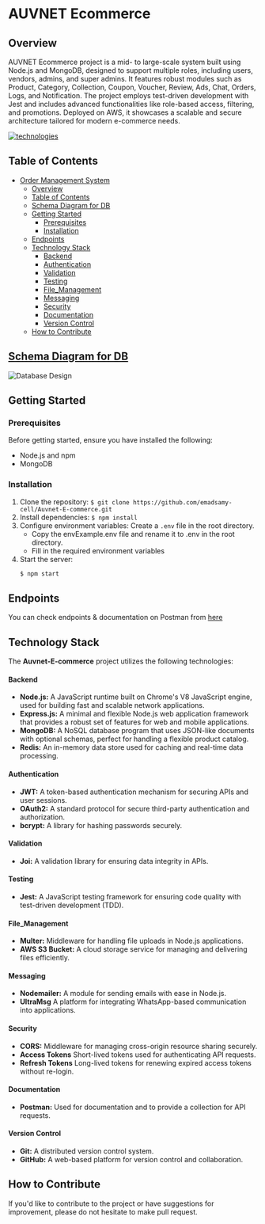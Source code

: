 # AUVNET Ecommerce

## Overview

AUVNET Ecommerce project is a mid- to large-scale system built using Node.js and MongoDB, designed to support multiple roles, including users, vendors, admins, and super admins. It features robust modules such as Product, Category, Collection, Coupon, Voucher, Review, Ads, Chat, Orders, Logs, and Notification. The project employs test-driven development with Jest and includes advanced functionalities like role-based access, filtering, and promotions. Deployed on AWS, it showcases a scalable and secure architecture tailored for modern e-commerce needs.

[![technologies](https://skillicons.dev/icons?i=nodejs,mongodb,git,github,postman,aws)](#backend)

## Table of Contents

- [Order Management System](#AUVNET-Ecommerce)
  - [Overview](#overview)
  - [Table of Contents](#table-of-contents)
  - [Schema Diagram for DB](#ERD-diagram-for-db)
  - [Getting Started](#getting-started)
    - [Prerequisites](#prerequisites)
    - [Installation](#installation)
  - [Endpoints](#endpoints)
  - [Technology Stack](#technology-stack)
      - [Backend](#backend)
      - [Authentication](#Authentication)
      - [Validation](#Validation)
      - [Testing](#Testing)
      - [File_Management](#File_Management)
      - [Messaging](#Messaging)
      - [Security](#Security)
      - [Documentation](#documentation)
      - [Version Control](#version-control)
  - [How to Contribute](#how-to-contribute)

## [Schema Diagram for DB](https://drive.google.com/file/d/1VtA88Jorhjug6dyaPD1nqMWhF8NViY12/view?usp=sharing) 
![Database Design](https://github.com/user-attachments/assets/9b43d4b7-386e-4638-83bc-ddcad54315b4)


## Getting Started

### Prerequisites

Before getting started, ensure you have installed the following:

- Node.js and npm
- MongoDB

### Installation

1. Clone the repository: `$ git clone https://github.com/emadsamy-cell/Auvnet-E-commerce.git`
2. Install dependencies: `$ npm install`
3. Configure environment variables: Create a `.env` file in the root directory.
   - Copy the envExample.env file and rename it to .env in the root directory.
   - Fill in the required environment variables
4. Start the server:
      ```bash
    $ npm start
## Endpoints

You can check endpoints & documentation on Postman from [here](https://documenter.getpostman.com/view/40309622/2sAYJ1jMcB)

## Technology Stack

The **Auvnet-E-commerce** project utilizes the following technologies:

#### Backend

- **Node.js:** A JavaScript runtime built on Chrome's V8 JavaScript engine, used for building fast and scalable network applications.
- **Express.js:** A minimal and flexible Node.js web application framework that provides a robust set of features for web and mobile applications.
- **MongoDB:** A NoSQL database program that uses JSON-like documents with optional schemas, perfect for handling a flexible product catalog.
- **Redis:** An in-memory data store used for caching and real-time data processing.
  
#### Authentication

- **JWT:** A token-based authentication mechanism for securing APIs and user sessions.
- **OAuth2:** A standard protocol for secure third-party authentication and authorization.
- **bcrypt:** A library for hashing passwords securely.
  
#### Validation

- **Joi:** A validation library for ensuring data integrity in APIs.
  
#### Testing

- **Jest:** A JavaScript testing framework for ensuring code quality with test-driven development (TDD).

#### File_Management

- **Multer:** Middleware for handling file uploads in Node.js applications.
- **AWS S3 Bucket:** A cloud storage service for managing and delivering files efficiently.

#### Messaging

- **Nodemailer:** A module for sending emails with ease in Node.js.
- **UltraMsg** A platform for integrating WhatsApp-based communication into applications.

#### Security

- **CORS:** Middleware for managing cross-origin resource sharing securely.
- **Access Tokens** Short-lived tokens used for authenticating API requests.
- **Refresh Tokens** Long-lived tokens for renewing expired access tokens without re-login.

#### Documentation

- **Postman:** Used for documentation and to provide a collection for API requests.

#### Version Control

- **Git:** A distributed version control system.
- **GitHub:** A web-based platform for version control and collaboration.

## How to Contribute

If you'd like to contribute to the project or have suggestions for improvement, please do not hesitate to make pull request.
